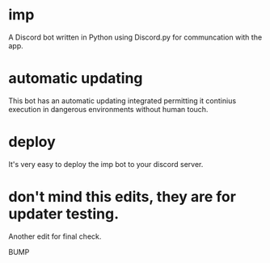 # imp
A Discord bot written in Python using Discord.py for communcation with the app.

# automatic updating
This bot has an automatic updating integrated permitting it continius execution in dangerous environments without human touch.

# deploy
It's very easy to deploy the imp bot to your discord server.

# don't mind this edits, they are for updater testing.
Another edit for final check.

BUMP
